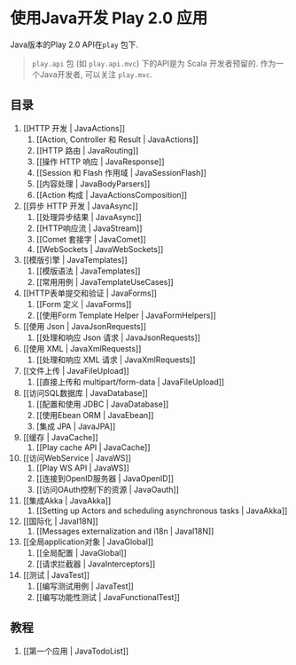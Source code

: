# 使用Java开发 Play 2.0 应用

Java版本的Play 2.0 API在`play` 包下. 

> `play.api` 包 (如 `play.api.mvc`) 下的API是为 Scala 开发者预留的. 作为一个Java开发者, 可以关注 `play.mvc`.

## 目录

1. [[HTTP 开发 | JavaActions]]
    1. [[Action, Controller 和 Result | JavaActions]]
    1. [[HTTP 路由 | JavaRouting]]
    1. [[操作 HTTP 响应 | JavaResponse]]
    1. [[Session 和 Flash 作用域 | JavaSessionFlash]]
    1. [[内容处理 | JavaBodyParsers]]
    1. [[Action 构成 | JavaActionsComposition]]
1. [[异步 HTTP 开发 | JavaAsync]]
    1. [[处理异步结果 | JavaAsync]]
    1. [[HTTP响应流 | JavaStream]]
    1. [[Comet 套接字 | JavaComet]]
    1. [[WebSockets | JavaWebSockets]]
1. [[模版引擎 | JavaTemplates]]
    1. [[模版语法 | JavaTemplates]]
    1. [[常用用例 | JavaTemplateUseCases]]
1. [[HTTP表单提交和验证 | JavaForms]]
    1. [[Form 定义 | JavaForms]]
    1. [[使用Form Template Helper | JavaFormHelpers]]
1. [[使用 Json | JavaJsonRequests]]
    1. [[处理和响应 Json 请求 | JavaJsonRequests]]
1. [[使用 XML | JavaXmlRequests]]
    1. [[处理和响应 XML 请求 | JavaXmlRequests]]
1. [[文件上传 | JavaFileUpload]]
    1. [[直接上传和 multipart/form-data | JavaFileUpload]]
1. [[访问SQL数据库 | JavaDatabase]]
    1. [[配置和使用 JDBC | JavaDatabase]]
    1. [[使用Ebean ORM | JavaEbean]]
    1. [集成 JPA | JavaJPA]]
1. [[缓存 | JavaCache]]
    1. [[Play cache API | JavaCache]]
1. [[访问WebService | JavaWS]]
    1. [[Play WS API  | JavaWS]]
    1. [[连接到OpenID服务器 | JavaOpenID]]
    1. [[访问OAuth控制下的资源 | JavaOauth]]
1. [[集成Akka | JavaAkka]]
    1. [[Setting up Actors and scheduling asynchronous tasks | JavaAkka]]
1. [[国际化 | JavaI18N]]
    1. [[Messages externalization and i18n | JavaI18N]]
1. [[全局application对象 | JavaGlobal]]
    1. [[全局配置 | JavaGlobal]]
    1. [[请求拦截器 | JavaInterceptors]]
1. [[测试 | JavaTest]]
    1. [[编写测试用例 | JavaTest]]
    1. [[编写功能性测试 | JavaFunctionalTest]]

## 教程

1. [[第一个应用 | JavaTodoList]]